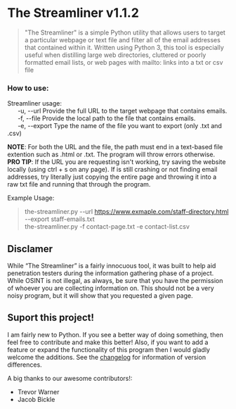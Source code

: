 # The Streamliner v1.1.2
>"The Streamliner" is a simple Python utility that allows users to target a particular webpage or text file and filter all of the email addresses that contained within it. Written using Python 3, this tool is especially useful when distilling large web directories, cluttered or poorly formatted email lists, or web pages with mailto: links into a txt or csv file

### How to use:
Streamliner usage:  
&nbsp;&nbsp;&nbsp;&nbsp;&nbsp;&nbsp;-u, --url          Provide the full URL to the target webpage that contains emails.  
&nbsp;&nbsp;&nbsp;&nbsp;&nbsp;&nbsp;-f, --file         Provide the local path to the file that contains emails.  
&nbsp;&nbsp;&nbsp;&nbsp;&nbsp;&nbsp;-e, --export       Type the name of the file you want to export (only .txt and .csv)  
  
**NOTE**: For both the URL and the file, the path must end in a text-based file extention such as .html or .txt. The program will throw errors otherwise.
**PRO TIP**: If the URL you are requesting isn't working, try saving the website locally (using ctrl + s on any page). If is still crashing or not finding email addresses, try literally just copying the entire page and throwing it into a raw txt file and running that through the program. 

Example Usage:
>the-streamliner.py --url https://www.exmaple.com/staff-directory.html --export staff-emails.txt  
>the-streamliner.py -f contact-page.txt -e contact-list.csv

## Disclamer
While “The Streamliner” is a fairly innocuous tool, it was built to help aid penetration testers during the information gathering phase of a project. While OSINT is not illegal, as always, be sure that you have the permission of whoever you are collecting information on. This should not be a very noisy program, but it will show that you requested a given page.

## Suport this project!
I am fairly new to Python. If you see a better way of doing something, then feel free to contribute and make this better! Also, if you want to add a feature or expand the functionality of this program then I would gladly welcome the additions. See the [changelog](https://github.com/TobinShields/The_Streamliner/blob/master/changelog.md) for information of version differences. 

A big thanks to our awesome contributors!:
* Trevor Warner
* Jacob Bickle

